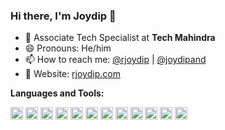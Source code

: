 ### Hi there, I'm Joydip 👋

- 👷 Associate Tech Specialist at **Tech Mahindra**
- 😄 Pronouns: He/him
- 📫 How to reach me: [@rjoydip](https://twitter.com/rjoydip11) | [@joydipand](mailto:joydipand@gmail.com)
- 📜 Website: [rjoydip.com](https://rjoydip.com/)

**Languages and Tools:**  

<img height="20" src="https://github.com/user-attachments/assets/a58198bc-c1ca-4865-a5da-49b621d33062" />
<img height="20" src="https://github.com/user-attachments/assets/98fb1c2f-a9c2-41ad-9e90-c4dee2dcd097" />
<img height="20" src="https://github.com/user-attachments/assets/3956700c-78e0-4599-bb9c-732814ff09b4" />
<img height="20" src="https://github.com/user-attachments/assets/bfb84f9a-1ff1-43ec-83aa-6bc494c59664" />
<img height="20" src="https://github.com/user-attachments/assets/afe05bdc-a331-4fb9-936f-638da0a352f4" />
<img height="20" src="https://github.com/user-attachments/assets/a3618b9b-8fa3-406d-aee7-23efc3bc8f42" />
<img height="20" src="https://github.com/user-attachments/assets/4a13623b-74c5-4b3f-96da-9d930302b036" />
<img height="20" src="https://github.com/user-attachments/assets/9d2432bd-73ff-4d03-a10c-cea84e6335d4" />
<img height="20" src="https://github.com/user-attachments/assets/96f56fa3-f3a6-4687-8efc-bf324047b05d" />
<img height="20" src="https://github.com/user-attachments/assets/5bbc8b47-2f24-408a-9c79-e65328094f50" />
<img height="20" src="https://github.com/user-attachments/assets/409f2823-be04-4b4c-b891-b1273a8cf53a" />
<img height="20" src="https://github.com/user-attachments/assets/b5397fda-2562-4900-93af-662d92ae284d" />

